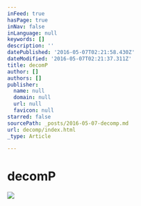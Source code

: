 ```yaml
---
inFeed: true
hasPage: true
inNav: false
inLanguage: null
keywords: []
description: ''
datePublished: '2016-05-07T02:21:58.430Z'
dateModified: '2016-05-07T02:21:37.311Z'
title: decomP
author: []
authors: []
publisher:
  name: null
  domain: null
  url: null
  favicon: null
starred: false
sourcePath: _posts/2016-05-07-decomp.md
url: decomp/index.html
_type: Article

---
```

# decomP
![](https://the-grid-user-content.s3-us-west-2.amazonaws.com/d094e188-91cd-43de-b5c5-ed2542a9fa1f.jpg)

#